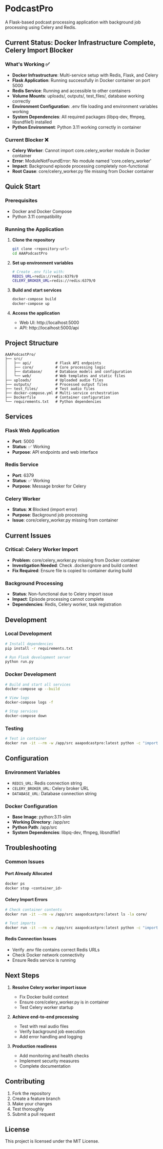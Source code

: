 # PodcastPro

A Flask-based podcast processing application with background job processing using Celery and Redis.

## Current Status: Docker Infrastructure Complete, Celery Import Blocker

### What's Working ✅
- **Docker Infrastructure**: Multi-service setup with Redis, Flask, and Celery
- **Flask Application**: Running successfully in Docker container on port 5000
- **Redis Service**: Running and accessible to other containers
- **Volume Mounts**: uploads/, outputs/, test_files/, database working correctly
- **Environment Configuration**: .env file loading and environment variables working
- **System Dependencies**: All required packages (libpq-dev, ffmpeg, libsndfile1) installed
- **Python Environment**: Python 3.11 working correctly in container

### Current Blocker ❌
- **Celery Worker**: Cannot import core.celery_worker module in Docker container
- **Error**: ModuleNotFoundError: No module named 'core.celery_worker'
- **Impact**: Background episode processing completely non-functional
- **Root Cause**: core/celery_worker.py file missing from Docker container

## Quick Start

### Prerequisites
- Docker and Docker Compose
- Python 3.11 compatibility

### Running the Application

1. **Clone the repository**
   ```bash
   git clone <repository-url>
   cd AAAPodcastPro
   ```

2. **Set up environment variables**
   ```bash
   # Create .env file with:
   REDIS_URL=redis://redis:6379/0
   CELERY_BROKER_URL=redis://redis:6379/0
   ```

3. **Build and start services**
   ```bash
   docker-compose build
   docker-compose up
   ```

4. **Access the application**
   - Web UI: http://localhost:5000
   - API: http://localhost:5000/api

## Project Structure

```
AAAPodcastPro/
├── src/
│   ├── api/           # Flask API endpoints
│   ├── core/          # Core processing logic
│   ├── database/      # Database models and configuration
│   └── web/           # Web templates and static files
├── uploads/           # Uploaded audio files
├── outputs/           # Processed output files
├── test_files/        # Test audio files
├── docker-compose.yml # Multi-service orchestration
├── Dockerfile         # Container configuration
└── requirements.txt   # Python dependencies
```

## Services

### Flask Web Application
- **Port**: 5000
- **Status**: ✅ Working
- **Purpose**: API endpoints and web interface

### Redis Service
- **Port**: 6379
- **Status**: ✅ Working
- **Purpose**: Message broker for Celery

### Celery Worker
- **Status**: ❌ Blocked (import error)
- **Purpose**: Background job processing
- **Issue**: core/celery_worker.py missing from container

## Current Issues

### Critical: Celery Worker Import
- **Problem**: core/celery_worker.py missing from Docker container
- **Investigation Needed**: Check .dockerignore and build context
- **Fix Required**: Ensure file is copied to container during build

### Background Processing
- **Status**: Non-functional due to Celery import issue
- **Impact**: Episode processing cannot complete
- **Dependencies**: Redis, Celery worker, task registration

## Development

### Local Development
```bash
# Install dependencies
pip install -r requirements.txt

# Run Flask development server
python run.py
```

### Docker Development
```bash
# Build and start all services
docker-compose up --build

# View logs
docker-compose logs -f

# Stop services
docker-compose down
```

### Testing
```bash
# Test in container
docker run -it --rm -w /app/src aaapodcastpro:latest python -c "import core.celery_worker"
```

## Configuration

### Environment Variables
- `REDIS_URL`: Redis connection string
- `CELERY_BROKER_URL`: Celery broker URL
- `DATABASE_URL`: Database connection string

### Docker Configuration
- **Base Image**: python:3.11-slim
- **Working Directory**: /app/src
- **Python Path**: /app/src
- **System Dependencies**: libpq-dev, ffmpeg, libsndfile1

## Troubleshooting

### Common Issues

#### Port Already Allocated
```bash
docker ps
docker stop <container_id>
```

#### Celery Import Errors
```bash
# Check container contents
docker run -it --rm -w /app/src aaapodcastpro:latest ls -la core/

# Test imports
docker run -it --rm -w /app/src aaapodcastpro:latest python -c "import core.celery_worker"
```

#### Redis Connection Issues
- Verify .env file contains correct Redis URLs
- Check Docker network connectivity
- Ensure Redis service is running

## Next Steps

1. **Resolve Celery worker import issue**
   - Fix Docker build context
   - Ensure core/celery_worker.py is in container
   - Test Celery worker startup

2. **Achieve end-to-end processing**
   - Test with real audio files
   - Verify background job execution
   - Add error handling and logging

3. **Production readiness**
   - Add monitoring and health checks
   - Implement security measures
   - Complete documentation

## Contributing

1. Fork the repository
2. Create a feature branch
3. Make your changes
4. Test thoroughly
5. Submit a pull request

## License

This project is licensed under the MIT License.
